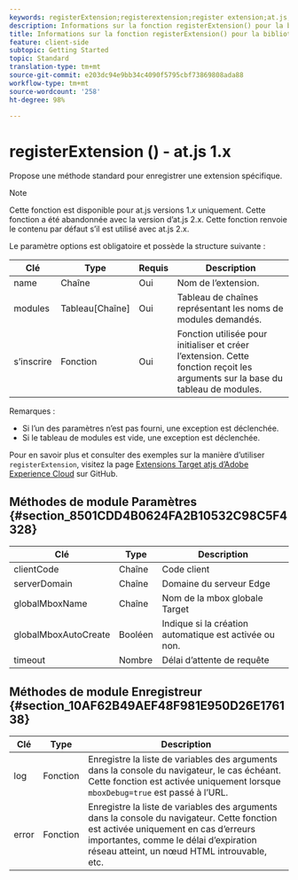 ```yaml
---
keywords: registerExtension;registerextension;register extension;at.js;functions;function;clientCode;serverDomain;globalMboxName;globalMboxAutoCreate;timeout
description: Informations sur la fonction registerExtension() pour la bibliothèque JavaScript at.js d’Adobe Target.
title: Informations sur la fonction registerExtension() pour la bibliothèque JavaScript at.js d’Adobe Target.
feature: client-side
subtopic: Getting Started
topic: Standard
translation-type: tm+mt
source-git-commit: e203dc94e9bb34c4090f5795cbf73869808ada88
workflow-type: tm+mt
source-wordcount: '258'
ht-degree: 98%

---
```



# registerExtension () - at.js 1.x

Propose une méthode standard pour enregistrer une extension spécifique.

>[!NOTE]
>
>Cette fonction est disponible pour at.js versions 1.*x* uniquement. Cette fonction a été abandonnée avec la version d’at.js 2.x. Cette fonction renvoie le contenu par défaut s’il est utilisé avec at.js 2.x.

Le paramètre options est obligatoire et possède la structure suivante :

| Clé | Type | Requis | Description |
|--- |--- |--- |--- |
| name | Chaîne | Oui | Nom de l’extension. |
| modules | Tableau[Chaîne] | Oui | Tableau de chaînes représentant les noms de modules demandés. |
| s’inscrire | Fonction | Oui | Fonction utilisée pour initialiser et créer l’extension. Cette fonction reçoit les arguments sur la base du tableau de modules. |

Remarques :

* Si l’un des paramètres n’est pas fourni, une exception est déclenchée.
* Si le tableau de modules est vide, une exception est déclenchée.

Pour en savoir plus et consulter des exemples sur la manière d’utiliser `registerExtension`, visitez la page [Extensions Target atjs d’Adobe Experience Cloud](https://github.com/Adobe-Marketing-Cloud/target-atjs-extensions) sur GitHub.

## Méthodes de module Paramètres {#section_8501CDD4B0624FA2B10532C98C5F4328}

| Clé | Type | Description |
|--- |--- |--- |
| clientCode | Chaîne | Code client |
| serverDomain | Chaîne | Domaine du serveur Edge |
| globalMboxName | Chaîne | Nom de la mbox globale Target |
| globalMboxAutoCreate | Booléen | Indique si la création automatique est activée ou non. |
| timeout | Nombre | Délai d’attente de requête |

## Méthodes de module Enregistreur {#section_10AF62B49AEF48F981E950D26E176138}

| Clé | Type | Description |
|--- |--- |--- |
| log | Fonction | Enregistre la liste de variables des arguments dans la console du navigateur, le cas échéant. Cette fonction est activée uniquement lorsque `mboxDebug=true` est passé à l’URL. |
| error | Fonction | Enregistre la liste de variables des arguments dans la console du navigateur. Cette fonction est activée uniquement en cas d’erreurs importantes, comme le délai d’expiration réseau atteint, un nœud HTML introuvable, etc. |
